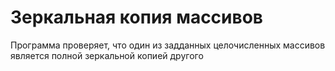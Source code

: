 # Зеркальная копия массивов
Программа проверяет, что один из задданных целочисленных массивов является полной зеркальной копией другого
